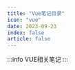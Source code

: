 ```yaml
---
title: "Vue笔记目录"
icon: "vue"
date: 2023-09-23
index: false
article: false
---
```

:::info
VUE相关笔记
:::

<AutoCatalog />